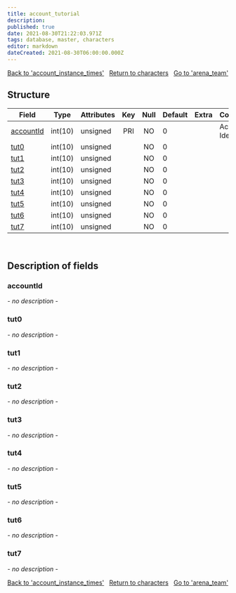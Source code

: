 ```yaml
---
title: account_tutorial
description: 
published: true
date: 2021-08-30T21:22:03.971Z
tags: database, master, characters
editor: markdown
dateCreated: 2021-08-30T06:00:00.000Z
---
```


<a href="https://trinitycore.info/en/database/master/characters/account_instance_times" class="mt-5 v-btn v-btn--depressed v-btn--flat v-btn--outlined theme--light v-size--default darkblue--text text--lighten-3"><span class="v-btn__content"><i aria-hidden="true" class="v-icon notranslate v-icon--left mdi mdi-arrow-left theme--light"></i><span>Back to 'account_instance_times'</span></span></a>&nbsp;&nbsp;&nbsp;<a href="https://trinitycore.info/en/database/master/characters/home" class="mt-5 v-btn v-btn--depressed v-btn--flat v-btn--outlined theme--light v-size--default darkblue--text text--lighten-3"><span class="v-btn__content"><i aria-hidden="true" class="v-icon notranslate v-icon--left mdi mdi-home-outline theme--light"></i><span>Return to characters</span></span></a>&nbsp;&nbsp;&nbsp;<a href="https://trinitycore.info/en/database/master/characters/arena_team" class="mt-5 v-btn v-btn--depressed v-btn--flat v-btn--outlined theme--light v-size--default darkblue--text text--lighten-3"><span class="v-btn__content"><span>Go to 'arena_team'</span><i aria-hidden="true" class="v-icon notranslate v-icon--right mdi mdi-arrow-right theme--light"></i></span></a>

## Structure

| Field | Type | Attributes | Key | Null | Default | Extra | Comment |
| --- | --- | --- | :---: | :---: | --- | --- | --- |
| [accountId](#accountid) | int(10) | unsigned | PRI | NO | 0 |  | Account Identifier |
| [tut0](#tut0) | int(10) | unsigned |  | NO | 0 |  |  |
| [tut1](#tut1) | int(10) | unsigned |  | NO | 0 |  |  |
| [tut2](#tut2) | int(10) | unsigned |  | NO | 0 |  |  |
| [tut3](#tut3) | int(10) | unsigned |  | NO | 0 |  |  |
| [tut4](#tut4) | int(10) | unsigned |  | NO | 0 |  |  |
| [tut5](#tut5) | int(10) | unsigned |  | NO | 0 |  |  |
| [tut6](#tut6) | int(10) | unsigned |  | NO | 0 |  |  |
| [tut7](#tut7) | int(10) | unsigned |  | NO | 0 |  |  |
&nbsp;
## Description of fields

### accountId
*- no description -*
&nbsp;

### tut0
*- no description -*
&nbsp;

### tut1
*- no description -*
&nbsp;

### tut2
*- no description -*
&nbsp;

### tut3
*- no description -*
&nbsp;

### tut4
*- no description -*
&nbsp;

### tut5
*- no description -*
&nbsp;

### tut6
*- no description -*
&nbsp;

### tut7
*- no description -*
&nbsp;

<a href="https://trinitycore.info/en/database/master/characters/account_instance_times" class="mt-5 v-btn v-btn--depressed v-btn--flat v-btn--outlined theme--light v-size--default darkblue--text text--lighten-3"><span class="v-btn__content"><i aria-hidden="true" class="v-icon notranslate v-icon--left mdi mdi-arrow-left theme--light"></i><span>Back to 'account_instance_times'</span></span></a>&nbsp;&nbsp;&nbsp;<a href="https://trinitycore.info/en/database/master/characters/home" class="mt-5 v-btn v-btn--depressed v-btn--flat v-btn--outlined theme--light v-size--default darkblue--text text--lighten-3"><span class="v-btn__content"><i aria-hidden="true" class="v-icon notranslate v-icon--left mdi mdi-home-outline theme--light"></i><span>Return to characters</span></span></a>&nbsp;&nbsp;&nbsp;<a href="https://trinitycore.info/en/database/master/characters/arena_team" class="mt-5 v-btn v-btn--depressed v-btn--flat v-btn--outlined theme--light v-size--default darkblue--text text--lighten-3"><span class="v-btn__content"><span>Go to 'arena_team'</span><i aria-hidden="true" class="v-icon notranslate v-icon--right mdi mdi-arrow-right theme--light"></i></span></a>

